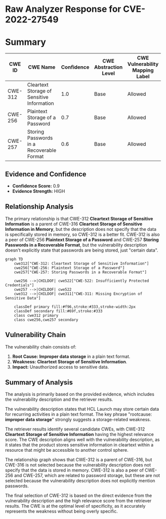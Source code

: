 # Raw Analyzer Response for CVE-2022-27549

# Summary
| CWE ID | CWE Name | Confidence | CWE Abstraction Level | CWE Vulnerability Mapping Label | CWE-Vulnerability Mapping Notes |
|---|---|---|---|---|---|
| CWE-312 | Cleartext Storage of Sensitive Information | 1.0 | Base | Allowed | Primary CWE |
| CWE-256 | Plaintext Storage of a Password | 0.7 | Base | Allowed | Secondary Candidate |
| CWE-257 | Storing Passwords in a Recoverable Format | 0.6 | Base | Allowed | Secondary Candidate |

## Evidence and Confidence

*   **Confidence Score:** 0.9
*   **Evidence Strength:** HIGH

## Relationship Analysis
The primary relationship is that CWE-312 **Cleartext Storage of Sensitive Information** is a parent of CWE-316 **Cleartext Storage of Sensitive Information in Memory**, but the description does not specify that the data is specifically stored in memory, so CWE-312 is a better fit. CWE-312 is also a peer of CWE-256 **Plaintext Storage of a Password** and CWE-257 **Storing Passwords in a Recoverable Format**, but the vulnerability description doesn't explicitly state that passwords are being stored, just "certain data".

```mermaid
graph TD
    cwe312["CWE-312: Cleartext Storage of Sensitive Information"]
    cwe256["CWE-256: Plaintext Storage of a Password"]
    cwe257["CWE-257: Storing Passwords in a Recoverable Format"]
    
    cwe256 -->|CHILDOF| cwe522["CWE-522: Insufficiently Protected Credentials"]
    cwe257 -->|CHILDOF| cwe522
    cwe312 -->|CHILDOF| cwe311["CWE-311: Missing Encryption of Sensitive Data"]
    
    classDef primary fill:#f96,stroke:#333,stroke-width:2px
    classDef secondary fill:#69f,stroke:#333
    class cwe312 primary
    class cwe256,cwe257 secondary
```

## Vulnerability Chain
The vulnerability chain consists of:
1.  **Root Cause:** **Improper data storage** in a plain text format.
2.  **Weakness:** **Cleartext Storage of Sensitive Information**.
3.  **Impact:** Unauthorized access to sensitive data.

## Summary of Analysis
The analysis is primarily based on the provided evidence, which includes the vulnerability description and the retriever results.

The vulnerability description states that HCL Launch may store certain data for recurring activities in a plain text format. The key phrase "rootcause: **improper data storage**" strongly suggests a storage-related weakness.

The retriever results identify several candidate CWEs, with CWE-312 **Cleartext Storage of Sensitive Information** having the highest relevance score. The CWE description aligns well with the vulnerability description, as it states that the product stores sensitive information in cleartext within a resource that might be accessible to another control sphere.

The relationship graph shows that CWE-312 is a parent of CWE-316, but CWE-316 is not selected because the vulnerability description does not specify that the data is stored in memory. CWE-312 is also a peer of CWE-256 and CWE-257, which are related to password storage, but these are not selected because the vulnerability description does not explicitly mention passwords.

The final selection of CWE-312 is based on the direct evidence from the vulnerability description and the high relevance score from the retriever results. The CWE is at the optimal level of specificity, as it accurately represents the weakness without being overly specific.